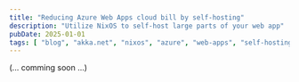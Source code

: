 ```yaml
---
title: "Reducing Azure Web Apps cloud bill by self-hosting"
description: "Utilize NixOS to self-host large parts of your web app"
pubDate: 2025-01-01
tags: [ "blog", "akka.net", "nixos", "azure", "web-apps", "self-hosting", "cost-reduction"]
---
```


(... comming soon ...)